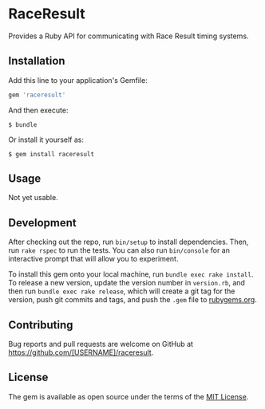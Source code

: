 # RaceResult

Provides a Ruby API for communicating with Race Result timing systems.

## Installation

Add this line to your application's Gemfile:

```ruby
gem 'raceresult'
```

And then execute:

    $ bundle

Or install it yourself as:

    $ gem install raceresult

## Usage

Not yet usable.

## Development

After checking out the repo, run `bin/setup` to install dependencies. Then, run `rake rspec` to run the tests. You can also run `bin/console` for an interactive prompt that will allow you to experiment.

To install this gem onto your local machine, run `bundle exec rake install`. To release a new version, update the version number in `version.rb`, and then run `bundle exec rake release`, which will create a git tag for the version, push git commits and tags, and push the `.gem` file to [rubygems.org](https://rubygems.org).

## Contributing

Bug reports and pull requests are welcome on GitHub at https://github.com/[USERNAME]/raceresult.


## License

The gem is available as open source under the terms of the [MIT License](http://opensource.org/licenses/MIT).
